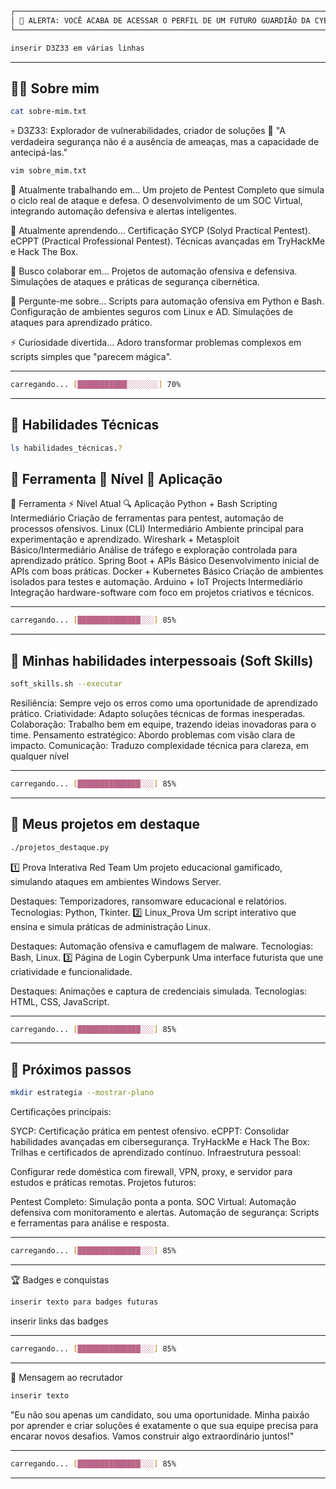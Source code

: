 ```bash
┌─────────────────────────────────────────────────────────────────────────────────┐
│ 🚨 ALERTA: VOCÊ ACABA DE ACESSAR O PERFIL DE UM FUTURO GUARDIÃO DA CYBERSEC 🚨 │
└─────────────────────────────────────────────────────────────────────────────────┘
```

```bash
inserir D3Z33 em várias linhas
```

---

## 🧑‍💻 Sobre mim

```bash
cat sobre-mim.txt
```
💀 D3Z33: Explorador de vulnerabilidades, criador de soluções 👾
"A verdadeira segurança não é a ausência de ameaças, mas a capacidade de antecipá-las."

```bash
vim sobre_mim.txt
```

🔭 Atualmente trabalhando em...
Um projeto de Pentest Completo que simula o ciclo real de ataque e defesa.
O desenvolvimento de um SOC Virtual, integrando automação defensiva e alertas inteligentes.

🌱 Atualmente aprendendo...
Certificação SYCP (Solyd Practical Pentest).
eCPPT (Practical Professional Pentest).
Técnicas avançadas em TryHackMe e Hack The Box.

👯 Busco colaborar em...
Projetos de automação ofensiva e defensiva.
Simulações de ataques e práticas de segurança cibernética.

💬 Pergunte-me sobre...
Scripts para automação ofensiva em Python e Bash.
Configuração de ambientes seguros com Linux e AD.
Simulações de ataques para aprendizado prático.

⚡ Curiosidade divertida...
Adoro transformar problemas complexos em scripts simples que "parecem mágica".

---

```bash
carregando... [███████████░░░░░░░] 70%
```

---

## 🧠 Habilidades Técnicas

```bash
ls habilidades_técnicas.?
```

## 🔨 Ferramenta	🌟 Nível	🧩 Aplicação

🌟 Ferramenta	⚡ Nível Atual	🔍 Aplicação
Python + Bash Scripting	Intermediário	Criação de ferramentas para pentest, automação de processos ofensivos.
Linux (CLI)	Intermediário	Ambiente principal para experimentação e aprendizado.
Wireshark + Metasploit	Básico/Intermediário	Análise de tráfego e exploração controlada para aprendizado prático.
Spring Boot + APIs	Básico	Desenvolvimento inicial de APIs com boas práticas.
Docker + Kubernetes	Básico	Criação de ambientes isolados para testes e automação.
Arduino + IoT Projects	Intermediário	Integração hardware-software com foco em projetos criativos e técnicos.

---

```bash
carregando... [██████████████░░░] 85%
```

---

## 🌟 Minhas habilidades interpessoais (Soft Skills)

```bash
soft_skills.sh --executar
```

Resiliência: Sempre vejo os erros como uma oportunidade de aprendizado prático.
Criatividade: Adapto soluções técnicas de formas inesperadas.
Colaboração: Trabalho bem em equipe, trazendo ideias inovadoras para o time.
Pensamento estratégico: Abordo problemas com visão clara de impacto.
Comunicação: Traduzo complexidade técnica para clareza, em qualquer nível

---

```bash
carregando... [██████████████░░░] 85%
```

---

## 🌌 Meus projetos em destaque

```bash
./projetos_destaque.py
```

1️⃣ Prova Interativa Red Team
Um projeto educacional gamificado, simulando ataques em ambientes Windows Server.

Destaques: Temporizadores, ransomware educacional e relatórios.
Tecnologias: Python, Tkinter.
2️⃣ Linux_Prova
Um script interativo que ensina e simula práticas de administração Linux.

Destaques: Automação ofensiva e camuflagem de malware.
Tecnologias: Bash, Linux.
3️⃣ Página de Login Cyberpunk
Uma interface futurista que une criatividade e funcionalidade.

Destaques: Animações e captura de credenciais simulada.
Tecnologias: HTML, CSS, JavaScript.

---

```bash
carregando... [██████████████░░░] 85%
```

---

## 🚀 Próximos passos

```bash
mkdir estrategia --mostrar-plano
```

Certificações principais:

SYCP: Certificação prática em pentest ofensivo.
eCPPT: Consolidar habilidades avançadas em cibersegurança.
TryHackMe e Hack The Box: Trilhas e certificados de aprendizado contínuo.
Infraestrutura pessoal:

Configurar rede doméstica com firewall, VPN, proxy, e servidor para estudos e práticas remotas.
Projetos futuros:

Pentest Completo: Simulação ponta a ponta.
SOC Virtual: Automação defensiva com monitoramento e alertas.
Automação de segurança: Scripts e ferramentas para análise e resposta.

---

```bash
carregando... [██████████████░░░] 85%
```

---

🏆 Badges e conquistas

```bash
inserir texto para badges futuras
```

inserir links das badges

---

```bash
carregando... [██████████████░░░] 85%
```

---

📜 Mensagem ao recrutador

```bash
inserir texto
```

"Eu não sou apenas um candidato, sou uma oportunidade. Minha paixão por aprender e criar soluções é exatamente o que sua equipe precisa para encarar novos desafios. Vamos construir algo extraordinário juntos!"

---

```bash
carregando... [██████████████░░░] 85%
```
---



